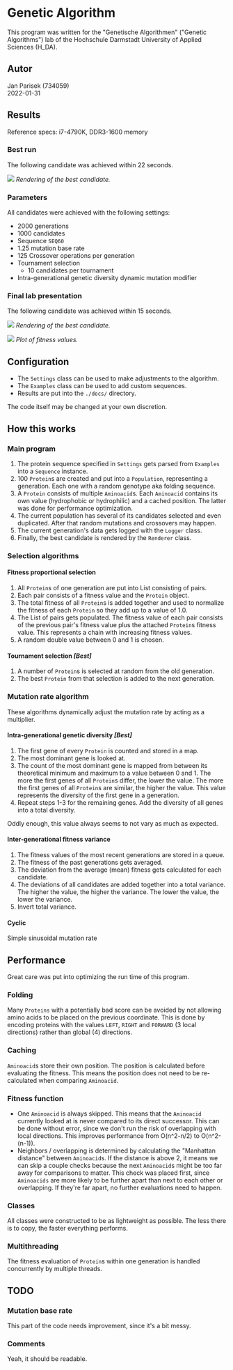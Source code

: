 # Genetic Algorithm
This program was written for the "Genetische Algorithmen" ("Genetic Algorithms")
lab of the Hochschule Darmstadt University of Applied Sciences (H_DA).

## Autor
Jan Parisek (734059)  
2022-01-31

## Results
Reference specs: i7-4790K, DDR3-1600 memory

### Best run
The following candidate was achieved within 22 seconds.

![](docs/best/candidate.png)
*Rendering of the best candidate.*

### Parameters
All candidates were achieved with the following settings:
* 2000 generations
* 1000 candidates
* Sequence `SEQ60`
* 1.25 mutation base rate
* 125 Crossover operations per generation
* Tournament selection
  * 10 candidates per tournament
* Intra-generational genetic diversity dynamic mutation modifier

### Final lab presentation
The following candidate was achieved within 15 seconds.

![](docs/presentation/candidate.png)
*Rendering of the best candidate.*

![](docs/presentation/fitness.png)
*Plot of fitness values.*

## Configuration
* The `Settings` class can be used to make adjustments to the algorithm.
* The `Examples` class can be used to add custom sequences.
* Results are put into the `./docs/` directory.

The code itself may be changed at your own discretion.

## How this works
### Main program
1. The protein sequence specified in `Settings` gets parsed from `Examples` into a `Sequence` instance.
2. 100 `Protein`s are created and put into a `Population`, representing a generation. Each one with a random genotype aka folding sequence.
3. A `Protein` consists of multiple `Aminoacid`s. Each `Aminoacid` contains its own value (hydrophobic or hydrophilic) and a cached position. The latter was done for performance optimization.
4. The current population has several of its candidates selected and even duplicated. After that random mutations and crossovers may happen.
5. The current generation's data gets logged with the `Logger` class.
6. Finally, the best candidate is rendered by the `Renderer` class.

### Selection algorithms
#### Fitness proportional selection
1. All `Protein`s of one generation are put into List consisting of pairs.
2. Each pair consists of a fitness value and the `Protein` object.
3. The total fitness of all `Protein`s is added together and used to normalize the fitness of each `Protein` so they add up to a value of 1.0.
4. The List of pairs gets populated. The fitness value of each pair consists of the previous pair's fitness value plus the attached `Protein`s fitness value. This represents a chain with increasing fitness values.
5. A random double value between 0 and 1 is chosen.

#### Tournament selection *\[Best]*
1. A number of `Protein`s is selected at random from the old generation.
2. The best `Protein` from that selection is added to the next generation.

### Mutation rate algorithm
These algorithms dynamically adjust the mutation rate by acting as a multiplier.

#### Intra-generational genetic diversity *\[Best]*
1. The first gene of every `Protein` is counted and stored in a map.
2. The most dominant gene is looked at.
3. The count of the most dominant gene is mapped from between its theoretical minimum and maximum to a value between 0 and 1. The more the first genes of all `Protein`s differ, the lower the value. The more the first genes of all `Protein`s are similar, the higher the value. This value represents the diversity of the first gene in a generation.
4. Repeat steps 1-3 for the remaining genes. Add the diversity of all genes into a total diversity.

Oddly enough, this value always seems to not vary as much as expected.

#### Inter-generational fitness variance
1. The fitness values of the most recent generations are stored in a queue.
2. The fitness of the past generations gets averaged.
3. The deviation from the average (mean) fitness gets calculated for each candidate.
4. The deviations of all candidates are added together into a total variance. The higher the value, the higher the variance. The lower the value, the lower the variance.
5. Invert total variance.

#### Cyclic
Simple sinusoidal mutation rate

## Performance
Great care was put into optimizing the run time of this program.

### Folding
Many `Proteins` with a potentially bad score can be avoided by not allowing amino acids to be placed on the previous coordinate. This is done by encoding proteins with the values `LEFT`, `RIGHT` and `FORWARD` (3 local directions) rather than global (4) directions.

### Caching
`Aminoacid`s store their own position. The position is calculated before evaluating the fitness. This means the position does not need to be re-calculated when comparing `Aminoacid`.

### Fitness function
* One `Aminoacid` is always skipped. This means that the `Aminoacid` currently looked at is never compared to its direct successor. This can be done without error, since we don't run the risk of overlapping with local directions. This improves performance from O(n^2-n/2) to O(n^2-(n-1)).
* Neighbors / overlapping is determined by calculating the "Manhattan distance" between `Aminoacid`s. If the distance is above 2, it means we can skip a couple checks because the next `Aminoacid`s might be too far away for comparisons to matter. This check was placed first, since `Aminoacids` are more likely to be further apart than next to each other or overlapping. If they're far apart, no further evaluations need to happen.

### Classes
All classes were constructed to be as lightweight as possible. The less there is to copy, the faster everything performs.

### Multithreading
The fitness evaluation of `Protein`s within one generation is handled concurrently by multiple threads.

## TODO
### Mutation base rate
This part of the code needs improvement, since it's a bit messy.

### Comments
Yeah, it should be readable.
